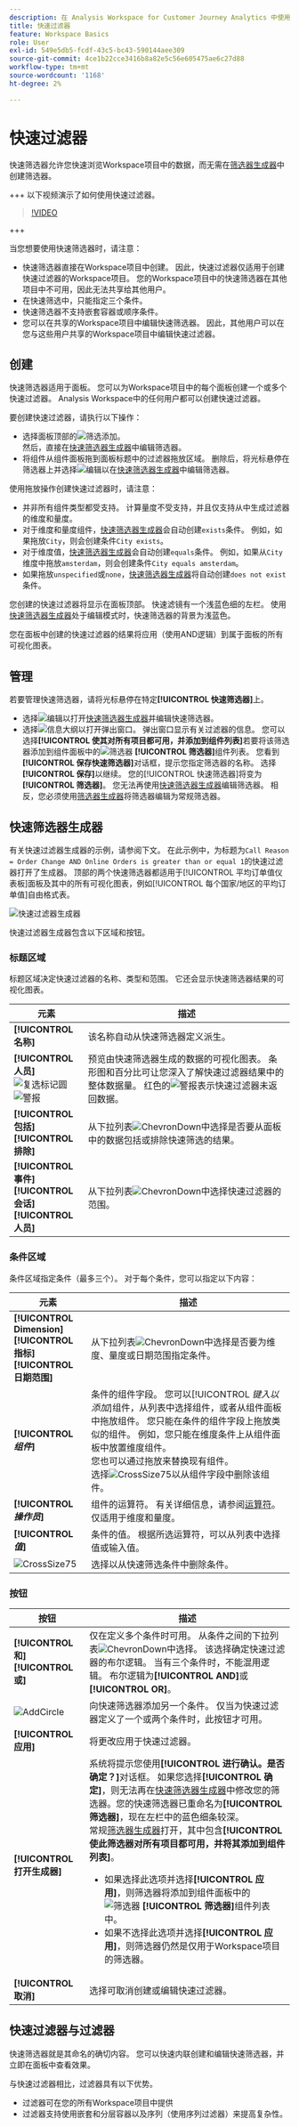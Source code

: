 ```yaml
---
description: 在 Analysis Workspace for Customer Journey Analytics 中使用快速过滤器。
title: 快速过滤器
feature: Workspace Basics
role: User
exl-id: 549e5db5-fcdf-43c5-bc43-590144aee309
source-git-commit: 4ce1b22cce3416b8a82e5c56e605475ae6c27d88
workflow-type: tm+mt
source-wordcount: '1168'
ht-degree: 2%

---
```


# 快速过滤器

快速筛选器允许您快速浏览Workspace项目中的数据，而无需在[筛选器生成器](/help/components/filters/create-filters.md)中创建筛选器。


+++ 以下视频演示了如何使用快速过滤器。

>[!VIDEO](https://video.tv.adobe.com/v/341466/?quality=12&learn=on)


+++

当您想要使用快速筛选器时，请注意：

* 快速筛选器直接在Workspace项目中创建。 因此，快速过滤器仅适用于创建快速过滤器的Workspace项目。 您的Workspace项目中的快速筛选器在其他项目中不可用，因此无法共享给其他用户。
* 在快速筛选中，只能指定三个条件。
* 快速筛选器不支持嵌套容器或顺序条件。
* 您可以在共享的Workspace项目中编辑快速筛选器。 因此，其他用户可以在您与这些用户共享的Workspace项目中编辑快速过滤器。

## 创建

快速筛选器适用于面板。 您可以为Workspace项目中的每个面板创建一个或多个快速过滤器。 Analysis Workspace中的任何用户都可以创建快速过滤器。

要创建快速过滤器，请执行以下操作：

* 选择面板顶部的![筛选添加](/help/assets/icons/FilterAdd.svg)。 <br/>然后，直接在[快速筛选器生成器](#quick-filter-builder)中编辑筛选器。
* 将组件从组件面板拖到面板标题中的过滤器拖放区域。 删除后，将光标悬停在筛选器上并选择![编辑](/help/assets/icons/Edit.svg)以在[快速筛选器生成器](#quick-filter-builder)中编辑筛选器。

使用拖放操作创建快速过滤器时，请注意：

* 并非所有组件类型都受支持。 计算量度不受支持，并且仅支持从中生成过滤器的维度和量度。
* 对于维度和量度组件，[快速筛选器生成器](#quick-filter-builder)会自动创建`exists`条件。 例如，如果拖放`City`，则会创建条件`City exists`。
* 对于维度值，[快速筛选器生成器](#quick-filter-builder)会自动创建`equals`条件。 例如，如果从`City`维度中拖放`amsterdam`，则会创建条件`City equals amsterdam`。
* 如果拖放`unspecified`或`none`，[快速筛选器生成器](#quick-filter-builder)将自动创建`does not exist`条件。

您创建的快速过滤器将显示在面板顶部。 快速滤镜有一个浅蓝色细的左栏。 使用[快速筛选器生成器](#quick-filter-builder)处于编辑模式时，快速筛选器的背景为浅蓝色。

您在面板中创建的快速过滤器的结果将应用（使用AND逻辑）到属于面板的所有可视化图表。


## 管理

若要管理快速筛选器，请将光标悬停在特定&#x200B;**[!UICONTROL 快速筛选器]**&#x200B;上。

* 选择![编辑](/help/assets/icons/Edit.svg)以打开[快速筛选器生成器](#quick-filter-builder)并编辑快速筛选器。
* 选择![信息大纲](/help/assets/icons/InfoOutline.svg)以打开弹出窗口。 弹出窗口显示有关过滤器的信息。 您可以选择&#x200B;**[!UICONTROL 使其对所有项目都可用，并添加到组件列表]**&#x200B;若要将该筛选器添加到组件面板中的![筛选器](/help/assets/icons/Segmentation.svg) **[!UICONTROL 筛选器]**&#x200B;组件列表。 您看到&#x200B;**[!UICONTROL 保存快速筛选器]**&#x200B;对话框，提示您指定筛选器的名称。 选择&#x200B;**[!UICONTROL 保存]**&#x200B;以继续。 您的[!UICONTROL 快速筛选器]将变为&#x200B;**[!UICONTROL 筛选器]**。 您无法再使用[快速筛选器生成器](#quick-filter-builder)编辑筛选器。 相反，您必须使用[筛选器生成器](filter-builder.md)将筛选器编辑为常规筛选器。

## 快速筛选器生成器

有关快速过滤器生成器的示例，请参阅下文。 在此示例中，为标题为`Call Reason = Order Change AND Online Orders is greater than or equal 1`的快速过滤器打开了生成器。 顶部的两个快速筛选器都适用于[!UICONTROL 平均订单值仪表板]面板及其中的所有可视化图表，例如[!UICONTROL 每个国家/地区的平均订单值]自由格式表。

![快速过滤器生成器](assets/quick-filter-builder.png)

快速过滤器生成器包含以下区域和按钮。

### 标题区域

标题区域决定快速过滤器的名称、类型和范围。 它还会显示快速筛选器结果的可视化图表。

| 元素 | 描述 |
|---|---|
| **[!UICONTROL 名称]** | 该名称自动从快速筛选器定义派生。 |
| **[!UICONTROL 人员]** <br/>![复选标记圆](/help/assets/icons/CheckmarkCircle.svg) ![警报](/help/assets/icons/Alert.svg) | 预览由快速筛选器生成的数据的可视化图表。 条形图和百分比可让您深入了解快速过滤器结果中的整体数据量。 红色的![警报](/help/assets/icons/Alert.svg)表示快速过滤器未返回数据。 |
| **[!UICONTROL 包括]**<br/>**[!UICONTROL 排除]** | 从下拉列表![ChevronDown](/help/assets/icons/ChevronDown.svg)中选择是否要从面板中的数据包括或排除快速筛选的结果。 |
| **[!UICONTROL 事件]**<br/>**[!UICONTROL 会话]**<br/>**[!UICONTROL 人员]** | 从下拉列表![ChevronDown](/help/assets/icons/ChevronDown.svg)中选择快速过滤器的范围。 |

### 条件区域

条件区域指定条件（最多三个）。 对于每个条件，您可以指定以下内容：

| 元素 | 描述 |
|---|---|
| **[!UICONTROL Dimension]**<br/>**[!UICONTROL 指标]**<br/>**[!UICONTROL 日期范围]** | 从下拉列表![ChevronDown](/help/assets/icons/ChevronDown.svg)中选择是否要为维度、量度或日期范围指定条件。 |
| **[!UICONTROL *组件&#x200B;*]** | 条件的组件字段。 您可以&#x200B;[!UICONTROL *键入以添加*]&#x200B;组件，从列表中选择组件，或者从组件面板中拖放组件。 您只能在条件的组件字段上拖放类似的组件。 例如，您只能在维度条件上从组件面板中放置维度组件。 <br/>您也可以通过拖放来替换现有组件。<br/>选择![CrossSize75](/help/assets/icons/CrossSize75.svg)以从组件字段中删除该组件。 |
| **[!UICONTROL *操作员&#x200B;*]** | 组件的运算符。 有关详细信息，请参阅[运算符](operators.md)。 仅适用于维度和量度。 |
| **[!UICONTROL *值&#x200B;*]** | 条件的值。 根据所选运算符，可以从列表中选择值或输入值。 |
| ![CrossSize75](/help/assets/icons/CrossSize75.svg) | 选择以从快速筛选条件中删除条件。 |

### 按钮

| 按钮 | 描述 |
|---|---|
| **[!UICONTROL 和]**<br/>**[!UICONTROL 或]** | 仅在定义多个条件时可用。 从条件之间的下拉列表![ChevronDown](/help/assets/icons/ChevronDown.svg)中选择。 该选择确定快速过滤器的布尔逻辑。 当有三个条件时，不能混用逻辑。 布尔逻辑为&#x200B;**[!UICONTROL AND]**&#x200B;或&#x200B;**[!UICONTROL OR]**。 |
| ![AddCircle](/help/assets/icons/AddCircle.svg) | 向快速筛选器添加另一个条件。 仅当为快速过滤器定义了一个或两个条件时，此按钮才可用。 |
| **[!UICONTROL 应用]** | 将更改应用于快速过滤器。 |
| **[!UICONTROL 打开生成器]** | 系统将提示您使用&#x200B;**[!UICONTROL 进行确认。是否确定？]**&#x200B;对话框。 如果您选择&#x200B;**[!UICONTROL 确定]**，则无法再在[快速筛选器生成器](#quick-filter-builder)中修改您的筛选器。您的快速筛选器已重命名为&#x200B;**[!UICONTROL 筛选器]**，现在左栏中的蓝色细条较深。<br/>常规[筛选器生成器](filter-builder.md)打开，其中包含&#x200B;**[!UICONTROL 使此筛选器对所有项目都可用，并将其添加到组件列表]**。 <ul><li>如果选择此选项并选择&#x200B;**[!UICONTROL 应用]**，则筛选器将添加到组件面板中的![筛选器](/help/assets/icons/Segmentation.svg) **[!UICONTROL 筛选器]**&#x200B;组件列表中。</li><li>如果不选择此选项并选择&#x200B;**[!UICONTROL 应用]**，则筛选器仍然是仅用于Workspace项目的筛选器。</li></ul> |
| **[!UICONTROL 取消]** | 选择可取消创建或编辑快速过滤器。 |

## 快速过滤器与过滤器

快速筛选器就是其命名的确切内容。 您可以快速内联创建和编辑快速筛选器，并立即在面板中查看效果。

与快速过滤器相比，过滤器具有以下优势。

* 过滤器可在您的所有Workspace项目中提供
* 过滤器支持使用嵌套和分层容器以及序列（使用序列过滤器）来提高复杂性。


